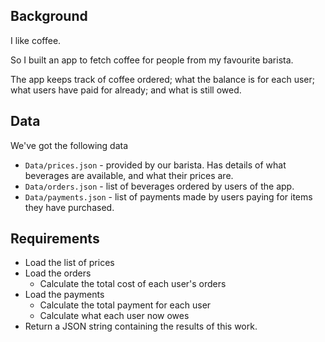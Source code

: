 
## Background

I like coffee.

So I built an app to fetch coffee for people from my favourite barista.

The app keeps track of coffee ordered; what the balance is for each user; what users have paid for already; and what is still owed.

## Data

We've got the following data

- `Data/prices.json` - provided by our barista. Has details of what beverages are available, and what their prices are.
- `Data/orders.json` - list of beverages ordered by users of the app.
- `Data/payments.json` - list of payments made by users paying for items they have purchased.

## Requirements

- Load the list of prices
- Load the orders
  - Calculate the total cost of each user's orders
- Load the payments
  - Calculate the total payment for each user
  - Calculate what each user now owes
- Return a JSON string containing the results of this work.


